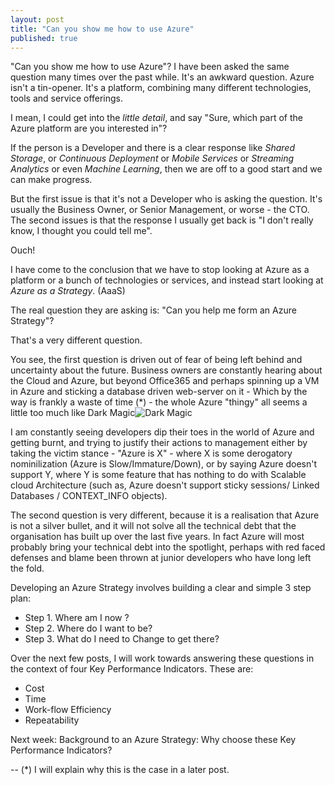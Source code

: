 ```yaml
---
layout: post
title: "Can you show me how to use Azure"
published: true
---
```

"Can you show me how to use Azure"? I have been asked the same question many times over the past while. It's an awkward question. Azure isn't a tin-opener. It's a platform, combining many different technologies, tools and service offerings. 

I mean, I could get into the _little detail_, and say "Sure, which part of the Azure platform are you interested in"? 

If the person is a Developer and there is a clear response like *Shared Storage*, or *Continuous Deployment* or *Mobile Services* or *Streaming Analytics* or even *Machine Learning*, then we are off to a good start and we can make progress.

But the first issue is that it's not a Developer who is asking the question. It's usually the Business Owner, or Senior Management, or worse - the CTO. The second issues is that the response I usually get back is "I don't really know, I thought you could tell me".

Ouch!

I have come to the conclusion that we have to stop looking at Azure as a platform or a bunch of technologies or services, and instead start looking at *Azure as a Strategy*. (AaaS) 

The real question they are asking is: "Can you help me form an Azure Strategy"? 

That's a very different question.

You see, the first question is driven out of fear of being left behind and uncertainty about the future. Business owners are constantly hearing about the Cloud and Azure, but beyond Office365 and perhaps spinning up a VM in Azure and sticking a database driven web-server on it - Which by the way is frankly a waste of time (*) - the whole Azure "thingy" all seems a little too much like Dark Magic![Dark Magic](http://colhountech.github.io/images/dark-magic.jpg)

I am constantly seeing developers dip their toes in the world of Azure and getting burnt, and trying to justify their actions to management either by taking the victim stance - "Azure is X" - where X is some derogatory nominilization (Azure is Slow/Immature/Down), or by saying Azure doesn't support Y, where Y is some feature that has nothing to do with Scalable cloud Architecture (such as, Azure doesn't support sticky sessions/ Linked Databases / CONTEXT_INFO objects).

The second question is very different, because it is a realisation that Azure is not a silver bullet, and it will not solve all the technical debt that the organisation has built up over the last five years. In fact Azure will most probably bring your technical debt into the spotlight, perhaps with red faced defenses and blame been thrown at junior developers who have long left the fold. 

Developing an Azure Strategy involves building a clear and simple 3 step plan:

* Step 1. Where am I now ?
* Step 2. Where do I want to be?
* Step 3. What do I need to Change to get there?


Over the next few posts, I will work towards answering these questions in the context of four Key Performance Indicators. These are:

* Cost
* Time 
* Work-flow Efficiency
* Repeatability

Next week: Background to an Azure Strategy: Why choose these Key Performance Indicators?

--
(*) I will explain why this is the case in a later post.
